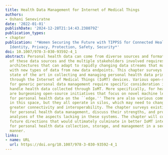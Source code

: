 ```yaml
---
title: Health Data Management for Internet of Medical Things
authors:
- Oshani Seneviratne
date: '2022-01-01'
publishDate: '2024-12-28T21:14:43.238079Z'
publication_types:
- chapter
publication: '*Women Securing the Future with TIPPSS for Connected Healthcare: Trust,
  Identity, Privacy, Protection, Safety, Security*'
doi: 10.1007/978-3-030-93592-4_1
abstract: Personal health data can come from diverse sources and formats. The heterogeneity
  of these data sources and the multiple stakeholders involved requires robust, standards-compliant
  architectures that can adapt to rapidly changing data streams that may be enriched
  with new types of data from new data endpoints. This chapter surveys the existing
  state of the art in collecting and managing personal health data primarily available
  through the Internet of Medical Things (IoMT) devices. Various open-source solutions
  for generic personal data management require specific consideration if adopted to
  handle health data collected through IoMT. More specifically, for health data, there
  are burgeoning open-source initiatives that focus on novel machine learning techniques
  for personal health data on the ``edge.'' There are also various commercial solutions
  in this space, but they all operate in silos, which may need to change to achieve
  greater connectivity and interoperability. The chapter surveys existing solutions
  for personal health data management, discuss their strengths, and provides critical
  analyses of the aspects lacking in these systems. The chapter will conclude with
  future directions that would ultimately culminate in better IoMT integrated architectures
  for personal health data collection, storage, and management in a secure and privacy-preserving
  manner.
links:
- name: URL
  url: https://doi.org/10.1007/978-3-030-93592-4_1
---
```

